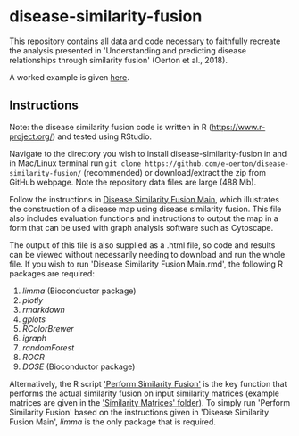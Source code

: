 # disease-similarity-fusion

This repository contains all data and code necessary to faithfully recreate the analysis presented in 'Understanding and predicting disease relationships through similarity fusion' (Oerton et al., 2018).
 
A worked example is given [here](https://github.com/e-oerton/disease-similarity-fusion/blob/master/Disease%20Similarity%20Fusion%20Main.html).

## Instructions

Note: the disease similarity fusion code is written in R (https://www.r-project.org/) and tested using RStudio. 

Navigate to the directory you wish to install disease-similarity-fusion in and in Mac/Linux terminal run ```git clone https://github.com/e-oerton/disease-similarity-fusion/``` (recommended) or download/extract the zip from GitHub webpage.
Note the repository data files are large (488 Mb).

Follow the instructions in [Disease Similarity Fusion Main](https://github.com/e-oerton/disease-similarity-fusion/blob/master/Disease%20Similarity%20Fusion%20Main.Rmd), which illustrates the construction of a disease map using disease similarity fusion.  This file also includes evaluation functions and instructions to output the map in a form that can be used with graph analysis software such as Cytoscape.  

The output of this file is also supplied as a .html file, so code and results can be viewed without necessarily needing to download and run the whole file.  If you wish to run 'Disease Similarity Fusion Main.rmd', the following R packages are required:
1. *limma* (Bioconductor package)
2. *plotly*
3. *rmarkdown*
4. *gplots*
5. *RColorBrewer*
6. *igraph*
7. *randomForest*
8. *ROCR*
9. *DOSE* (Bioconductor package)

Alternatively, the R script ['Perform Similarity Fusion'](https://github.com/e-oerton/disease-similarity-fusion/blob/master/Scripts/Perform%20Similarity%20Fusion.R) is the key function that performs the actual similarity fusion on input similarity matrices (example matrices are given in the ['Similarity Matrices' folder](https://github.com/e-oerton/disease-similarity-fusion/blob/master/Data/Similarity%20Matrices)).  To simply run 'Perform Similarity Fusion' based on the instructions given in 'Disease Similarity Fusion Main', *limma* is the only package that is required.  
